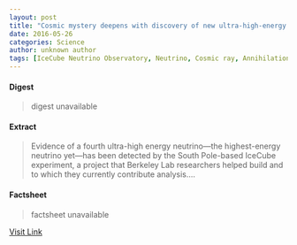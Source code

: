 ```yaml
---
layout: post
title: "Cosmic mystery deepens with discovery of new ultra-high-energy neutrino"
date: 2016-05-26
categories: Science
author: unknown author
tags: [IceCube Neutrino Observatory, Neutrino, Cosmic ray, Annihilation, Dark matter, Muon, Nature, Mechanics, Applied and interdisciplinary physics, Physical cosmology, Physical universe, Particle physics, Physical sciences, Physics]
---
```



#### Digest
>digest unavailable

#### Extract
>Evidence of a fourth ultra-high energy neutrino—the highest-energy neutrino yet—has been detected by the South Pole-based IceCube experiment, a project that Berkeley Lab researchers helped build and to which they currently contribute analysis....

#### Factsheet
>factsheet unavailable

[Visit Link](http://phys.org/news/2015-08-cosmic-mystery-deepens-discovery-ultra-high-energy.html)


